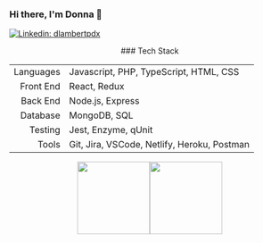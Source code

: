 ### Hi there, I'm Donna 👋

[![Linkedin: dlambertpdx](https://img.shields.io/badge/-dlambertpdx-blue?style=flat-square&logo=Linkedin&logoColor=white&link=https://www.linkedin.com/in/dlambertpdx/)](https://www.linkedin.com/in/dlambertpdx/)

<div align="center">
### Tech Stack

|  	|  	|
|-:	|-	|
| Languages 	| Javascript, PHP, TypeScript, HTML, CSS 	|
| Front End 	| React, Redux 	|
| Back End 	| Node.js, Express 	|
| Database 	| MongoDB, SQL 	|
| Testing 	| Jest, Enzyme, qUnit 	|
| Tools 	| Git, Jira, VSCode, Netlify, Heroku, Postman 	|
</div>
<div align="center">
  <img align="" height="130px" src="https://github-readme-stats.vercel.app/api?username=sanvean74&show_icons=true&hide_title=true&include_all_commits=true&hide_border=true&theme=darcula" /><img align="" height="130px" src="https://github-readme-stats.vercel.app/api/top-langs/?username=sanvean74&show_icons=true&hide_border=true&hide_title=true&layout=compact&theme=darcula" />
</div>
